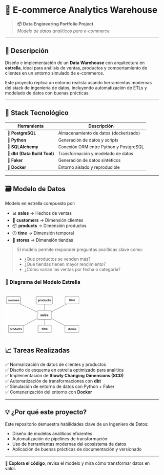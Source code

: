 # 🏪 E-commerce Analytics Warehouse

> **📦 Data Engineering Portfolio Project**  
> _Modelo de datos analíticos para e-commerce_

---

## 🚀 Descripción

Diseño e implementación de un **Data Warehouse** con arquitectura en **estrella**, ideal para análisis de ventas, productos y comportamiento de clientes en un entorno simulado de e-commerce.

Este proyecto replica un entorno realista usando herramientas modernas del stack de ingeniería de datos, incluyendo automatización de ETLs y modelado de datos con buenas prácticas.

---

## 🧰 Stack Tecnológico

| Herramienta     | Descripción                              |
|-----------------|------------------------------------------|
| 🐘 **PostgreSQL**      | Almacenamiento de datos (dockerizado)       |
| 🐍 **Python**          | Generación de datos y scripts               |
| 🧪 **SQLAlchemy**      | Conexión ORM entre Python y PostgreSQL      |
| 🔧 **dbt (Data Build Tool)** | Transformación y modelado de datos         |
| 🧬 **Faker**           | Generación de datos sintéticos              |
| 🐳 **Docker**          | Entorno aislado y reproducible              |

---

## 🗃️ Modelo de Datos

Modelo en estrella compuesto por:

- 📊 **sales** → Hechos de ventas  
- 👥 **customers** → Dimensión clientes  
- 📦 **products** → Dimensión productos  
- 🕒 **time** → Dimensión temporal  
- 🏬 **stores** → Dimensión tiendas  

> El modelo permite responder preguntas analíticas clave como:
> - ¿Qué productos se venden más?
> - ¿Qué tiendas tienen mayor rendimiento?
> - ¿Cómo varían las ventas por fecha o categoría?


### 📐 Diagrama del Modelo Estrella

![Modelo Estrella](docs/modelo_estrella.png)
---

## 📈 Tareas Realizadas

✅ Normalización de datos de clientes y productos  
✅ Diseño de esquema en estrella optimizado para analítica  
✅ Implementación de **Slowly Changing Dimensions (SCD)**  
✅ Automatización de transformaciones con **dbt**  
✅ Simulación de entorno de datos con Python + Faker  
✅ Contenerización del entorno con **Docker**

---

## 💡 ¿Por qué este proyecto?

Este repositorio demuestra habilidades clave de un Ingeniero de Datos:

- Diseño de modelos analíticos eficientes
- Automatización de pipelines de transformación
- Uso de herramientas modernas del ecosistema de datos
- Aplicación de buenas prácticas de documentación y versionado

---

📂 **Explora el código**, revisa el modelo y mira cómo transformar datos en valor.
